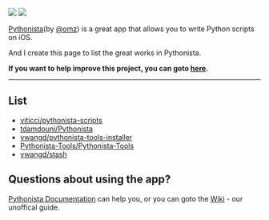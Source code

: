 ![](https://img.shields.io/github/license/Qlbjn/Pythonista-Collection.svg)
![](https://img.shields.io/github/last-commit/Qlbjn/Pythonista-Collection.svg)

[Pythonista](http://omz-software.com/pythonista/)(by [@omz](https://github.com/omz)) is a great app that allows you to write Python scripts on iOS.

And I create this page to list the great works in Pythonista.

**If you want to help improve this project, you can goto [here](https://github.com/Qlbjn/Pythonista-Collection/blob/master/CONTRIBUTING.md).**

----

## List
* [viticci/pythonista-scripts](https://github.com/viticci/pythonista-scripts)
* [tdamdouni/Pythonista](https://github.com/tdamdouni/Pythonista)
* [ywangd/pythonista-tools-installer](https://github.com/ywangd/pythonista-tools-installer)
* [Pythonista-Tools/Pythonista-Tools](https://github.com/Pythonista-Tools/Pythonista-Tools)
* [ywangd/stash](https://github.com/ywangd/stash)


## Questions about using the app?
[Pythonista Documentation](http://omz-software.com/pythonista/docs/) can help you, or you can goto the [Wiki](https://github.com/Qlbjn/Pythonista-Collection/wiki) - our unoffical guide.
